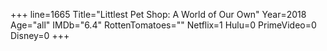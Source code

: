 +++
line=1665
Title="Littlest Pet Shop: A World of Our Own"
Year=2018
Age="all"
IMDb="6.4"
RottenTomatoes=""
Netflix=1
Hulu=0
PrimeVideo=0
Disney=0
+++


